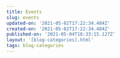```yaml
---
title: Events
slug: events
updated-on: '2021-05-02T17:22:34.484Z'
created-on: '2021-05-02T17:22:34.484Z'
published-on: '2021-05-04T18:33:15.127Z'
layout: '[blog-categories].html'
tags: blog-categories
---
```



